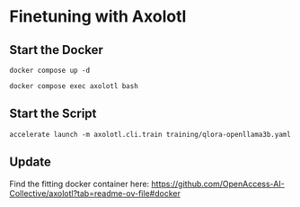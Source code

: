 # Finetuning with Axolotl

## Start the Docker

`docker compose up -d`

`docker compose exec axolotl bash`  

## Start the Script

`accelerate launch -m axolotl.cli.train training/qlora-openllama3b.yaml`

## Update

Find the fitting docker container here: https://github.com/OpenAccess-AI-Collective/axolotl?tab=readme-ov-file#docker